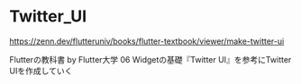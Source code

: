 # Twitter_UI
 https://zenn.dev/flutteruniv/books/flutter-textbook/viewer/make-twitter-ui

 Flutterの教科書 by Flutter大学
 06 Widgetの基礎『Twitter UI』を参考にTwitter UIを作成していく